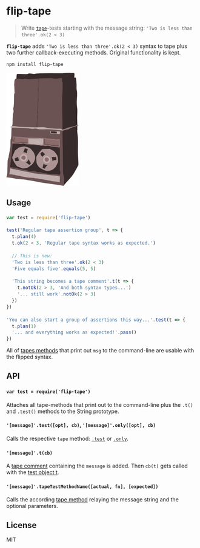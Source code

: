 # flip-tape

> Write [`tape`](https://github.com/substack/tape)-tests starting with the message string: `'Two is less than three'.ok(2 < 3)`

**`flip-tape`** adds `'Two is less than three'.ok(2 < 3)` syntax to tape plus two further callback-executing methods. Original functionality is kept.

```bash
npm install flip-tape
```

![flipped tape machine](vendor/flipped-tape.png)

## Usage

```js
var test = require('flip-tape')

test('Regular tape assertion group', t => {
  t.plan(4)
  t.ok(2 < 3, 'Regular tape syntax works as expected.')

  // This is new:
  'Two is less than three'.ok(2 < 3)
  'Five equals five'.equals(5, 5)

  'This string becomes a tape comment'.t(t => {
    t.notOk(2 > 3, 'And both syntax types...')
    '... still work'.notOk(2 > 3)
  })
})

'You can also start a group of assertions this way...'.test(t => {
  t.plan(1)
  '... and everything works as expected!'.pass()
})
```

All of [tapes methods](https://github.com/substack/tape#methods) that print out `msg` to the command-line are usable with the flipped syntax.

## API

#### `var test = require('flip-tape')`

Attaches all tape-methods that print out to the command-line plus the `.t()` and `.test()` methods to the String prototype.

#### `'[message]'.test([opt], cb)`, `'[message]'.only([opt], cb)`

Calls the respective `tape` method: [`.test`](https://github.com/substack/tape#ttestname-opts-cb) or [`.only`](https://github.com/substack/tape#testonlyname-cb).

#### `'[message]'.t(cb)`

A [tape comment](https://github.com/substack/tape#tcommentmessage) containing the `message` is added. Then `cb(t)` gets called with the [test object t](https://github.com/substack/tape#tplann).

#### `'[message]'.tapeTestMethodName([actual, fn], [expected])`

Calls the according [tape method](https://github.com/substack/tape#methods) relaying the message string and the optional parameters.

## License

MIT
